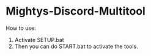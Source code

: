 # Mightys-Discord-Multitool

How to use:
1. Activate SETUP.bat
2. Then you can do START.bat to activate the tools.
